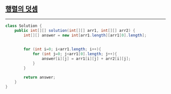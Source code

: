 ## [행렬의 덧셈](https://programmers.co.kr/learn/courses/30/lessons/12948)
***
```java
class Solution {
    public int[][] solution(int[][] arr1, int[][] arr2) {
        int[][] answer = new int[arr1.length][arr1[0].length];
        
        
        for (int i=0; i<arr1.length; i++){
            for (int j=0; j<arr1[0].length; j++){
                answer[i][j] = arr1[i][j] + arr2[i][j];
            }
        }
        
        return answer;
    }
}
```
